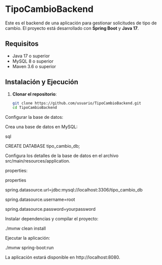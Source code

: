 # TipoCambioBackend

Este es el backend de una aplicación para gestionar solicitudes de tipo de cambio. El proyecto está desarrollado con **Spring Boot** y **Java 17**.

## Requisitos

- Java 17 o superior
- MySQL 8 o superior
- Maven 3.6 o superior

## Instalación y Ejecución

1. **Clonar el repositorio**:
   ```bash
   git clone https://github.com/usuario/TipoCambioBackend.git
   cd TipoCambioBackend

Configurar la base de datos:

Crea una base de datos en MySQL:

sql

CREATE DATABASE tipo_cambio_db;

Configura los detalles de la base de datos en el archivo src/main/resources/application.

properties:

properties

spring.datasource.url=jdbc:mysql://localhost:3306/tipo_cambio_db

spring.datasource.username=root

spring.datasource.password=yourpassword

Instalar dependencias y compilar el proyecto:


./mvnw clean install

Ejecutar la aplicación:


./mvnw spring-boot:run

La aplicación estará disponible en http://localhost:8080.